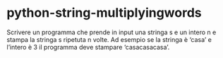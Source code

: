 # python-string-multiplyingwords
Scrivere un programma che prende in input una stringa s e un intero n e stampa la stringa s ripetuta n volte. Ad esempio se la stringa è ‘casa’ e l’intero è 3 il programma deve stampare ‘casacasacasa’.
